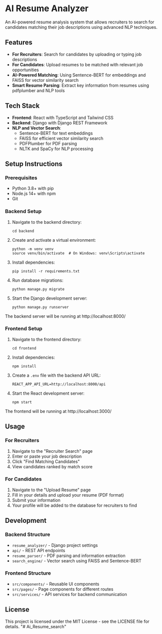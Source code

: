 # AI Resume Analyzer

An AI-powered resume analysis system that allows recruiters to search for candidates matching their job descriptions using advanced NLP techniques.

## Features

- **For Recruiters**: Search for candidates by uploading or typing job descriptions
- **For Candidates**: Upload resumes to be matched with relevant job opportunities
- **AI-Powered Matching**: Using Sentence-BERT for embeddings and FAISS for vector similarity search
- **Smart Resume Parsing**: Extract key information from resumes using pdfplumber and NLP tools

## Tech Stack

- **Frontend**: React with TypeScript and Tailwind CSS
- **Backend**: Django with Django REST Framework
- **NLP and Vector Search**:
  - Sentence-BERT for text embeddings
  - FAISS for efficient vector similarity search
  - PDFPlumber for PDF parsing
  - NLTK and SpaCy for NLP processing

## Setup Instructions

### Prerequisites

- Python 3.8+ with pip
- Node.js 14+ with npm
- Git

### Backend Setup

1. Navigate to the backend directory:
   ```
   cd backend
   ```

2. Create and activate a virtual environment:
   ```
   python -m venv venv
   source venv/bin/activate  # On Windows: venv\Scripts\activate
   ```

3. Install dependencies:
   ```
   pip install -r requirements.txt
   ```

4. Run database migrations:
   ```
   python manage.py migrate
   ```

5. Start the Django development server:
   ```
   python manage.py runserver
   ```

The backend server will be running at http://localhost:8000/

### Frontend Setup

1. Navigate to the frontend directory:
   ```
   cd frontend
   ```

2. Install dependencies:
   ```
   npm install
   ```

3. Create a `.env` file with the backend API URL:
   ```
   REACT_APP_API_URL=http://localhost:8000/api
   ```

4. Start the React development server:
   ```
   npm start
   ```

The frontend will be running at http://localhost:3000/

## Usage

### For Recruiters

1. Navigate to the "Recruiter Search" page
2. Enter or paste your job description
3. Click "Find Matching Candidates"
4. View candidates ranked by match score

### For Candidates

1. Navigate to the "Upload Resume" page
2. Fill in your details and upload your resume (PDF format)
3. Submit your information
4. Your profile will be added to the database for recruiters to find

## Development

### Backend Structure

- `resume_analyzer/` - Django project settings
- `api/` - REST API endpoints
- `resume_parser/` - PDF parsing and information extraction
- `search_engine/` - Vector search using FAISS and Sentence-BERT

### Frontend Structure

- `src/components/` - Reusable UI components
- `src/pages/` - Page components for different routes
- `src/services/` - API services for backend communication

## License

This project is licensed under the MIT License - see the LICENSE file for details. "# Ai_Resume_search" 

